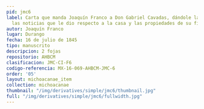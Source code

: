 ```yaml
---
pid: jmc6
label: Carta que manda Joaquín Franco a Don Gabriel Cavadas, dándole las gracias por
  las noticias que le dio respecto a la casa y las propiedades de su finada hermana
autor: Joaquín Franco
lugar: Durango
fecha: 16 de julio de 1845
tipo: manuscrito
descripcion: 2 fojas
repositorio: AHBCM
clasificacion: JMC-CI-F6
codigo-referencia: MX-16-069-AHBCM-JMC-6
order: '05'
layout: michoacanae_item
collection: michoacanae
thumbnail: "/img/derivatives/simple/jmc6/thumbnail.jpg"
full: "/img/derivatives/simple/jmc6/fullwidth.jpg"
---
```

